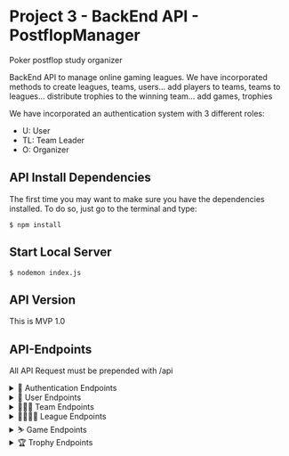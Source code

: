 # Project 3 - BackEnd API - PostflopManager
Poker postflop study organizer

BackEnd API to manage online gaming leagues.  We have incorporated methods to create leagues, teams, users... add players to teams, teams to leagues... distribute trophies to the winning team... add games, trophies

We have incorporated an authentication system with 3 different roles:
- U: User
- TL: Team Leader
- O: Organizer
  
## API Install Dependencies
The first time you may want to make sure you have the dependencies installed. To do so, just go to the terminal and type:

```
$ npm install
```

## Start Local Server

```
$ nodemon index.js
```

## API Version
This is MVP 1.0



## API-Endpoints
All API Request must be prepended with /api

<details><summary>🔑 Authentication Endpoints</summary>
<p>

 METHOD | ENDPOINT         | TOKEN | ROL | DESCRIPTION              | POST PARAMS                                     | RETURNS
-------|------------------|-------|-----|--------------------------|-------------------------------------------------|--------------------
POST   | /user/           | -     | -   | User Signup              | name, nick, email, password                     | email and token
POST   | /user/login      | -     | -   | User Login               | email, password                                 | email and token

</p></details>

<details><summary>🙍 User Endpoints</summary>
<p>
  
 METHOD | ENDPOINT         | TOKEN | ROL | DESCRIPTION              | POST PARAMS                                     | RETURNS
-------|------------------|-------|-----|--------------------------|-------------------------------------------------|--------------------
GET    | /user/profile    | YES   | U   | View own user profile    | -                                               | user own profile
GET    | /user/:ID        | YES   | O   | View user profile by ID  |                                                 | user profile
GET    | /user/           | YES   | O   | View all users           |                                                 | list of all users
PUT    | /user/profile    | YES   | U   | Update own user profile  | name, password, email, nick, age                | Updated user data
PUT    | /user/:ID        | YES   | O   | Update user profile by ID| name, password, email, nick, age, rol           | Updated user data
DELETE | /user/profile    | YES   | U   | Delete own user account  |                                                 | User deletion confirmation
DELETE | /user/:ID        | YES   | O   | Delete user by ID        |                                                 | User deletion confirmation

  </p></details>
  
<details><summary>🧑‍🤝‍🧑 Team Endpoints</summary>
<p>  
  
METHOD | ENDPOINT         | TOKEN | ROL | DESCRIPTION              | POST PARAMS                                     | RETURNS
-------|------------------|-------|-----|--------------------------|-------------------------------------------------|--------------------
GET    | /team            | YES   | U   | View all teams           | -                                               | List of all teams 
GET    | /team/:ID        | YES   | U   | View one team by ID      | -                                               | team data
PUT    | /team/profile    | YES   | TL  | Update own user team     | name                                            | Updated team name
PUT    | /team/:ID        | YES   | O   | Update one team by ID    | name                                            | Updated team name
PATCH  | /team/addplayer  | YES   | TL  | add player to team       | userID                                          | Updated team
PATCH  | /team/deleteplayer | YES | TL  | delete player from team  | userID                                          | Updated team
DELETE | /team/profile    | YES   | TL  | Delete own team          |                                                 | Team deletion confirmation
DELETE | /team/:ID        | YES   | O   | Delete one team by ID    |                                                 | Team deletion confirmation
POST   | /team            | YES   | U   | Create new team          | name                                            | name, players, leader 
  
</p></details>  
  
<details><summary>👨‍👨‍👧‍👦 League Endpoints</summary>
<p>  
  
 METHOD | ENDPOINT         | TOKEN | ROL | DESCRIPTION              | POST PARAMS                                     | RETURNS
-------|------------------|-------|-----|--------------------------|-------------------------------------------------|--------------------
GET    | /league          | YES   | U   | View all leagues         | -                                               | List of all leagues 
GET    | /league/:LeagueId      | YES   | U   | View one league by ID    |                                                 | League info (teams, trophy, game)
PUT    | /league/:LeagueId      | YES   | O   | Update one league by ID  | name, status, game, trophy                      | Updated league data
PATCH  | /league/addTeam/:LeagueId  | YES   | O   | add Team to league       | TeamId                                          | Updated league data
PATCH  | /league/deleteTeam:LeagueId | YES   | O   | delete Team from league  | TeamId                                        | Updated league data
DELETE | /league/:LeagueId      | YES   | O   | Delete one league by ID  |                                                 | League deletion confirmation
POST   | /league/addWinner/:LeagueId | YES   | O   | Assign winner trophy         | teamID                                          | League Status Changed
POST   | /league          | YES   | O   | Create new league        | name, Trophie, Game                             | name, teams, organizer, Trophie, game, status 
  
 </p></details>
 
<details><summary>⛷️ Game Endpoints</summary>
<p>  
  
  METHOD | ENDPOINT         | TOKEN | ROL | DESCRIPTION              | POST PARAMS                                     | RETURNS
-------|------------------|-------|-----|--------------------------|-------------------------------------------------|--------------------
GET    | /game            | YES   | U   | View all games           | -                                               | List of all games 
GET    | /game/image/:GameId | YES   | U   | View game image       | -                                               | Game image 
GET    | /game/:GameId       | YES   | U   | View game by ID       | -                                               | Game info
PUT    | /game/:GameId       | YES   | O   | Update game by ID     | name, category, company, image                  | Updated game data
DELETE | /game/:GameId       | YES   | O   | Delete game by ID     |                                                 | game deletion confirmation
POST   | /game            | YES   | O   | Create new game          | name, category, company, image                  | game creation confirmation
  
  </p></details>  
  
<details><summary>🏆 Trophy Endpoints</summary>
<p> 
  
METHOD | ENDPOINT         | TOKEN | ROL | DESCRIPTION              | POST PARAMS                                     | RETURNS
-------|------------------|-------|-----|--------------------------|-------------------------------------------------|--------------------
GET    | /trophy          | YES   | U   | View all trophies        | -                                               | List of all trophies 
GET    | /trophy/:TrophyId      | YES   | U   | View trophy by ID        |                                                 | Trophy info 
GET    | /trophy/image/:TrophyId      | YES   | U   | View image trophy by ID    |                                                 | Trophy image 
PUT    | /trophy/:TrophyId      | YES   | O   | Update trophy by ID      | name, image                                     | Updated trophy data
DELETE | /trophy/:TrophyId      | YES   | O   | Delete trophy by ID      |                                                 | Trophy deletion confirmation
POST   | /trophy          | YES   | O   | Create new trophy        | name, image                                           | Troophy creation confirmation
  
   </p></details> 
